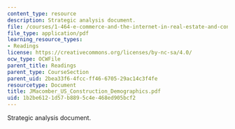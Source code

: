```yaml
---
content_type: resource
description: Strategic analysis document.
file: /courses/1-464-e-commerce-and-the-internet-in-real-estate-and-construction-spring-2004/1b2be6121d57b8895c4e468ed905bcf2_JMacomber_US_Construction_Demographics.pdf
file_type: application/pdf
learning_resource_types:
- Readings
license: https://creativecommons.org/licenses/by-nc-sa/4.0/
ocw_type: OCWFile
parent_title: Readings
parent_type: CourseSection
parent_uid: 2bea33f6-4fcc-ff46-6705-29ac14c3f4fe
resourcetype: Document
title: JMacomber_US_Construction_Demographics.pdf
uid: 1b2be612-1d57-b889-5c4e-468ed905bcf2
---
```

Strategic analysis document.